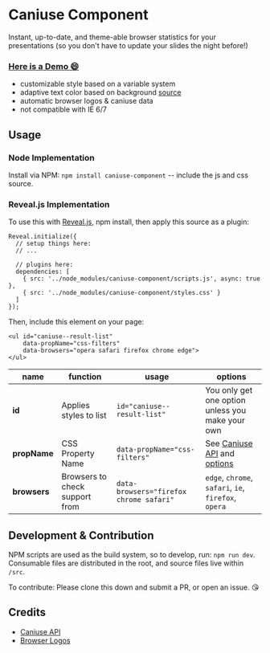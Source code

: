 # Caniuse Component

Instant, up-to-date, and theme-able browser statistics for your presentations (so you don't have to update your slides the night before!)

### [Here is a Demo 😄](http://una.im/caniuse-component/)

- customizable style based on a variable system
- adaptive text color based on background [source](http://codepen.io/una/pen/oXgRYz)
- automatic browser logos & caniuse data
- not compatible with IE 6/7

## Usage

### Node Implementation

Install via NPM: `npm install caniuse-component` -- include the js and css source.

### Reveal.js Implementation

To use this with [Reveal.js](https://github.com/hakimel/reveal.js/), npm install, then apply this source as a plugin:

```
Reveal.initialize({
  // setup things here:
  // ...

  // plugins here:
  dependencies: [
    { src: '../node_modules/caniuse-component/scripts.js', async: true },
    { src: '../node_modules/caniuse-component/styles.css' }
  ]
});
```

Then, include this element on your page:

```
<ul id="caniuse--result-list"
    data-propName="css-filters"
    data-browsers="opera safari firefox chrome edge">
</ul>
```

| name | function | usage | options |
|--- |--- |--- |--- |
| **id** | Applies styles to list | `id="caniuse--result-list"` | You only get one option unless you make your own |
| **propName** | CSS Property Name | `data-propName="css-filters"` | See [Caniuse API](https://github.com/nyalab/caniuse-api) and [options](https://github.com/Fyrd/caniuse/tree/master/features-json) |
| **browsers** | Browsers to check support from | `data-browsers="firefox chrome safari"`  | `edge`, `chrome`, `safari`, `ie`, `firefox`, `opera` |


## Development & Contribution

NPM scripts are used as the build system, so to develop, run: `npm run dev`. Consumable files are distributed in the root, and source files live within `/src`.

To contribute: Please clone this down and submit a PR, or open an issue. 😘

## Credits

- [Caniuse API](https://github.com/nyalab/caniuse-api)
- [Browser Logos](https://github.com/alrra/browser-logos/)
